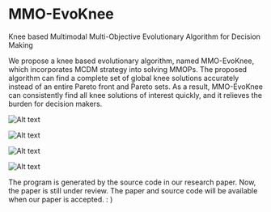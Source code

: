 # MMO-EvoKnee
Knee based Multimodal Multi-Objective Evolutionary Algorithm for Decision Making

We propose a knee based evolutionary algorithm, named MMO-EvoKnee, which incorporates MCDM strategy into solving MMOPs. The proposed algorithm can find a complete set of global knee solutions accurately instead of an entire Pareto front and Pareto sets. As a result, MMO-EvoKnee can consistently find all knee solutions of interest quickly, and it relieves the burden for decision makers.

![Alt text](https://github.com/MaOEA/MMO-EvoKnee/blob/master/Images/OmniTest.jpg)

![Alt text](https://github.com/MaOEA/MMO-EvoKnee/blob/master/Images/SYMPART.jpg)

![Alt text](https://github.com/MaOEA/MMO-EvoKnee/blob/master/Images/MMF.jpg)

![Alt text](https://github.com/MaOEA/MMO-EvoKnee/blob/master/Images/MSS.jpg)

The program is generated by the source code in our research paper. Now, the paper is still under review. The paper and source code will be available when our paper is accepted. : )

